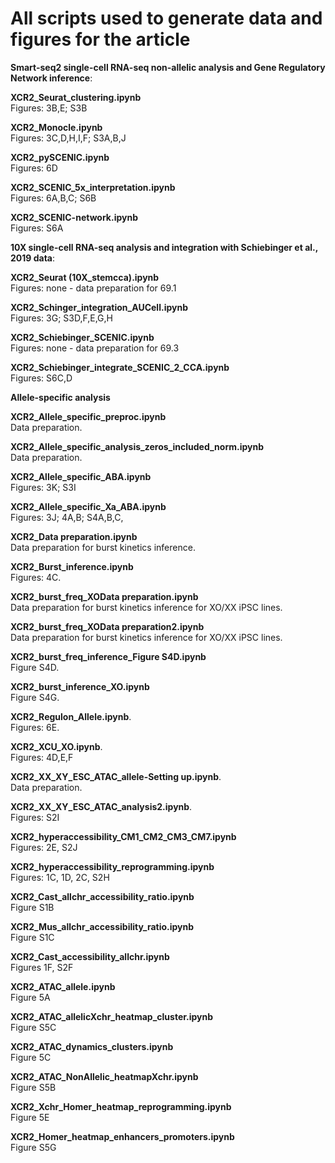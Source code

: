 # All scripts used to generate data and figures for the article 

__Smart-seq2 single-cell RNA-seq non-allelic analysis and Gene Regulatory Network inference__:  

**XCR2_Seurat_clustering.ipynb**  
Figures: 3B,E; S3B  

**XCR2_Monocle.ipynb**  
Figures: 3C,D,H,I,F; S3A,B,J  

**XCR2_pySCENIC.ipynb**  
Figures: 6D  

**XCR2_SCENIC_5x_interpretation.ipynb**  
Figures: 6A,B,C; S6B  

**XCR2_SCENIC-network.ipynb**  
Figures: S6A  

__10X single-cell RNA-seq analysis and integration with Schiebinger et al., 2019 data__:  
  
**XCR2_Seurat (10X_stemcca).ipynb**  
Figures: none - data preparation for 69.1
  
**XCR2_Schinger_integration_AUCell.ipynb**  
Figures: 3G; S3D,F,E,G,H  

**XCR2_Schiebinger_SCENIC.ipynb**  
Figures: none - data preparation for 69.3  

**XCR2_Schiebinger_integrate_SCENIC_2_CCA.ipynb**  
Figures: S6C,D

__Allele-specific analysis__

**XCR2_Allele_specific_preproc.ipynb**  
Data preparation.  

**XCR2_Allele_specific_analysis_zeros_included_norm.ipynb**  
Data preparation.  

**XCR2_Allele_specific_ABA.ipynb**  
Figures: 3K; S3I  

**XCR2_Allele_specific_Xa_ABA.ipynb**  
Figures:  3J; 4A,B; S4A,B,C,

**XCR2_Data preparation.ipynb**  
Data preparation for burst kinetics inference.  

**XCR2_Burst_inference.ipynb**  
Figures: 4C.  

**XCR2_burst_freq_XOData preparation.ipynb**<br>
Data preparation for burst kinetics inference for XO/XX iPSC lines. 

**XCR2_burst_freq_XOData preparation2.ipynb**<br>
Data preparation for burst kinetics inference for XO/XX iPSC lines. 

**XCR2_burst_freq_inference_Figure S4D.ipynb**<br>
Figure S4D.

**XCR2_burst_inference_XO.ipynb**<br>
Figure S4G.

**XCR2_Regulon_Allele.ipynb**.  
Figures: 6E.  

**XCR2_XCU_XO.ipynb**.  
Figures: 4D,E,F

**XCR2_XX_XY_ESC_ATAC_allele-Setting up.ipynb**.  
Data preparation.  

**XCR2_XX_XY_ESC_ATAC_analysis2.ipynb**.  
Figures: S2I

**XCR2_hyperaccessibility_CM1_CM2_CM3_CM7.ipynb**<br>
Figures: 2E, S2J

**XCR2_hyperaccessibility_reprogramming.ipynb**<br>
Figures: 1C, 1D, 2C, S2H

**XCR2_Cast_allchr_accessibility_ratio.ipynb**<br>
Figure S1B

**XCR2_Mus_allchr_accessibility_ratio.ipynb**<br>
Figure S1C

**XCR2_Cast_accessibility_allchr.ipynb**<br>
Figures 1F, S2F

**XCR2_ATAC_allele.ipynb**<br>
Figure 5A

**XCR2_ATAC_allelicXchr_heatmap_cluster.ipynb**<br>
Figure S5C

**XCR2_ATAC_dynamics_clusters.ipynb**<br>
Figure 5C

**XCR2_ATAC_NonAllelic_heatmapXchr.ipynb**<br>
Figure S5B

**XCR2_Xchr_Homer_heatmap_reprogramming.ipynb**<br>
Figure 5E

**XCR2_Homer_heatmap_enhancers_promoters.ipynb**<br>
Figure S5G

